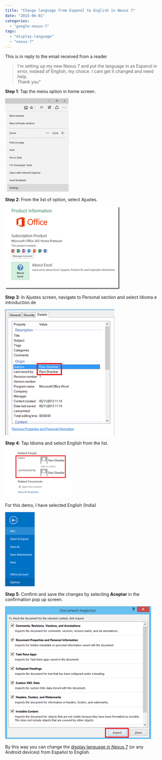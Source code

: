 ```yaml
---
title: "Change language from Espanol to English in Nexus 7"
date: "2015-06-01"
categories: 
  - "google-nexus-7"
tags: 
  - "display-language"
  - "nexus-7"
---
```


This is in reply to the email received from a reader

> I'm setting up my new Nexus 7 and put the language in as Espanol in error, instead of English, my choice. I cant get it changed and need help.  
> Thank you"

**Step 1**: Tap the menu option in home screen.

[![image](/assets/images/2_image_thumb.png "image")](http://blogmines.com/blog/wp-content/uploads/2015/06/image.png)

**Step 2**: From the list of option, select Ajustes.

[![image](/assets/images/2_image_thumb1.png "image")](http://blogmines.com/blog/wp-content/uploads/2015/06/image1.png)

**Step 3**: In Ajustes screen, navigate to Personal section and select Idioma e introduction de

[![language settings in Android tablet](/assets/images/2_image_thumb2.png "language settings in Android tablet")](http://blogmines.com/blog/wp-content/uploads/2015/06/image2.png)

**Step 4**: Tap Idioma and select English from the list.

[![image](/assets/images/2_image_thumb3.png "image")](http://blogmines.com/blog/wp-content/uploads/2015/06/image3.png)

For this demo, I have selected English (India)

[![image](/assets/images/1_image_thumb4.png "image")](http://blogmines.com/blog/wp-content/uploads/2015/06/image4.png)

**Step 5**: Confirm and save the changes by selecting **Aceptar** in the confirmation pop up screen.

[![Change display language in Nexus 7](/assets/images/1_image_thumb5.png "Change display language in Nexus 7")](http://blogmines.com/blog/wp-content/uploads/2015/06/image5.png)

By this way you can change the [display language in Nexus 7](http://blogmines.com/blog/how-to-change-the-display-language-on-google-nexus-7/) (or any Android devices) from Español to English.
